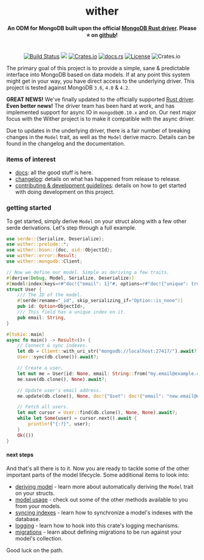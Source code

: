 <h1 align="center">wither</h1>
<div align="center">
    <strong>
An ODM for MongoDB built upon the official <a href="https://github.com/mongodb/mongo-rust-driver">MongoDB Rust driver</a>. Please ⭐ on <a href="https://github.com/thedodd/wither">github</a>!
    </strong>
</div>
<br />
<div align="center">

[![Build Status](https://travis-ci.org/thedodd/wither.svg?branch=master)](https://travis-ci.org/thedodd/wither)
[![](https://img.shields.io/badge/tested%20on-mongodb%203.6%2B-brightgreen.svg)](#)
[![Crates.io](https://img.shields.io/crates/v/wither.svg)](https://crates.io/crates/wither)
[![docs.rs](https://docs.rs/wither/badge.svg)](https://docs.rs/wither)
[![License](https://img.shields.io/badge/license-Apache%202.0-blue.svg)](LICENSE)
![Crates.io](https://img.shields.io/crates/d/wither.svg)

</div>

The primary goal of this project is to provide a simple, sane & predictable interface into MongoDB based on data models. If at any point this system might get in your way, you have direct access to the underlying driver. This project is tested against MongoDB `3.6`, `4.0` & `4.2`.

**GREAT NEWS!** We've finally updated to the officially supported [Rust driver](https://github.com/mongodb/mongo-rust-driver). **Even better news!** The driver team has been hard at work, and has implemented support for async IO in `mongodb@0.10.x` and on. Our next major focus with the Wither project is to make it compatible with the async driver.

Due to updates in the underlying driver, there is a fair number of breaking changes in the `Model` trait, as well as the `Model` derive macro. Details can be found in the changelog and the documentation.

### items of interest
- [docs](https://docs.rs/wither): all the good stuff is here.
- [changelog](https://github.com/thedodd/wither/blob/master/CHANGELOG.md): details on what has happened from release to release.
- [contributing & development guidelines](https://github.com/thedodd/wither/blob/master/CONTRIBUTING.md): details on how to get started with doing development on this project.

### getting started
To get started, simply derive `Model` on your struct along with a few other serde derivations. Let's step through a full example.

```rust ,no_run
use serde::{Serialize, Deserialize};
use wither::prelude::*;
use wither::bson::{doc, oid::ObjectId};
use wither::error::Result;
use wither::mongodb::Client;

// Now we define our model. Simple as deriving a few traits.
#[derive(Debug, Model, Serialize, Deserialize)]
#[model(index(keys=r#"doc!{"email": 1}"#, options=r#"doc!{"unique": true}"#))]
struct User {
    /// The ID of the model.
    #[serde(rename="_id", skip_serializing_if="Option::is_none")]
    pub id: Option<ObjectId>,
    /// This field has a unique index on it.
    pub email: String,
}

#[tokio::main]
async fn main() -> Result<()> {
    // Connect & sync indexes.
    let db = Client::with_uri_str("mongodb://localhost:27417/").await?.database("mydb");
    User::sync(db.clone()).await?;

    // Create a user.
    let mut me = User{id: None, email: String::from("my.email@example.com")};
    me.save(db.clone(), None).await?;

    // Update user's email address.
    me.update(db.clone(), None, doc!{"$set": doc!{"email": "new.email@example.com"}}, None).await?;

    // Fetch all users.
    let mut cursor = User::find(db.clone(), None, None).await?;
    while let Some(user) = cursor.next().await {
        println!("{:?}", user);
    }
    Ok(())
}
```

#### next steps
And that's all there is to it. Now you are ready to tackle some of the other important parts of the model lifecycle. Some additional items to look into:

- [deriving model](https://docs.rs/wither/latest/wither/model/trait.Model.html) - learn more about automatically deriving the `Model` trait on your structs.
- [model usage](https://docs.rs/wither/latest/wither/model/trait.Model.html#provided-methods) - check out some of the other methods available to you from your models.
- [syncing indexes](https://docs.rs/wither/latest/wither/model/trait.Model.html#sync) - learn how to synchronize a model's indexes with the database.
- [logging](https://docs.rs/wither/latest/wither/model/trait.Model.html#logging) - learn how to hook into this crate's logging mechanisms.
- [migrations](https://docs.rs/wither/latest/wither/migration/index.html) - learn about defining migrations to be run against your model's collection.

Good luck on the path.

